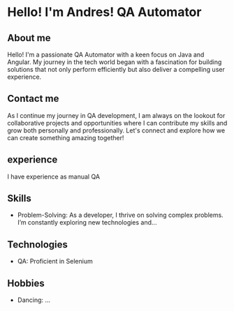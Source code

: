 # Hello! I'm Andres! QA Automator
## About me
Hello! I'm a passionate QA Automator with a keen focus on Java and Angular. My journey in the tech world began with a fascination for building solutions that not only perform efficiently but also deliver a compelling user experience.
## Contact me
As I continue my journey in QA development, I am always on the lookout for collaborative projects and opportunities where I can contribute my skills and grow both personally and professionally. Let's connect and explore how we can create something amazing together!
## experience
I have experience as manual QA
## Skills
- Problem-Solving: As a developer, I thrive on solving complex problems. I’m constantly exploring new technologies and...
## Technologies
- QA: Proficient in Selenium


## Hobbies
- Dancing: ...